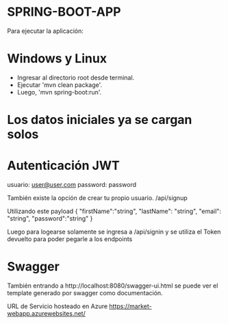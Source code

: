 # SPRING-BOOT-APP

Para ejecutar la aplicación:
# Windows y Linux

- Ingresar al directorio root desde terminal.
- Ejecutar 'mvn clean package'.
- Luego, 'mvn spring-boot:run'.

# Los datos iniciales ya se cargan solos

# Autenticación JWT

usuario: user@user.com
password: password

También existe la opción de crear tu propio usuario. /api/signup

Utilizando este payload
{
  "firstName":"string",
  "lastName": "string",
  "email": "string",
  "password":"string"
}

Luego para logearse solamente se ingresa a /api/signin y se utiliza el Token devuelto para poder pegarle a los endpoints

# Swagger
También entrando a http://localhost:8080/swagger-ui.html se puede ver el template generado por swagger como documentación.

URL de Servicio hosteado en Azure
https://market-webapp.azurewebsites.net/
